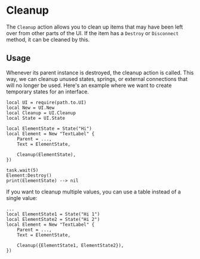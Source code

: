 # Cleanup

The `Cleanup` action allows you to clean up items that may have been left over from other parts of the UI. If the item has a `Destroy` or `Disconnect` method, it can be cleaned by this.

## Usage

Whenever its parent instance is destroyed, the cleanup action is called. This way, we can cleanup unused states, springs, or external connections that will no longer be used. Here's an example where we want to create temporary states for an interface.

```luau
local UI = require(path.to.UI)
local New = UI.New
local Cleanup = UI.Cleanup
local State = UI.State

local ElementState = State("Hi")
local Element = New "TextLabel" {
    Parent = ...,
    Text = ElementState,
    
    Cleanup(ElementState),
})

task.wait(5)
Element:Destroy()
print(ElementState) --> nil
```

If you want to cleanup multiple values, you can use a table instead of a single value:

```luau
...
local ElementState1 = State("Hi 1")
local ElementState2 = State("Hi 2")
local Element = New "TextLabel" {
    Parent = ...,
    Text = ElementState,
    
    Cleanup({ElementState1, ElementState2}),
})
```
